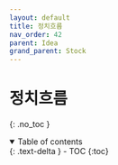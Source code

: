 ```yaml
---
layout: default
title: 정치흐름
nav_order: 42
parent: Idea
grand_parent: Stock
---
```


# 정치흐름
{: .no_toc }

<details open markdown="block">
  <summary>
    Table of contents
  </summary>
  {: .text-delta }
- TOC
{:toc}
</details>
<!------------------------------------ STEP ------------------------------------>